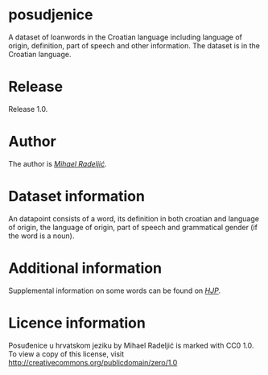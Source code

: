 # posudjenice
A dataset of loanwords in the Croatian language including language of origin, definition, part of speech and other information.
The dataset is in the Croatian language.

# Release
Release 1.0.

# Author
The author is *[Mihael Radeljić](https://github.com/MagicniJohnson)*.

# Dataset information
An datapoint consists of a word, its definition in both croatian and language of origin, the language of origin, part of speech and grammatical gender (if the word is a noun).
# Additional information
Supplemental information on some words can be found on *[HJP](https://hjp.znanje.hr/index.php?show=main)*.

# Licence information 
 Posuđenice u hrvatskom jeziku by Mihael Radeljić is marked with CC0 1.0. 
 To view a copy of this license, visit http://creativecommons.org/publicdomain/zero/1.0
